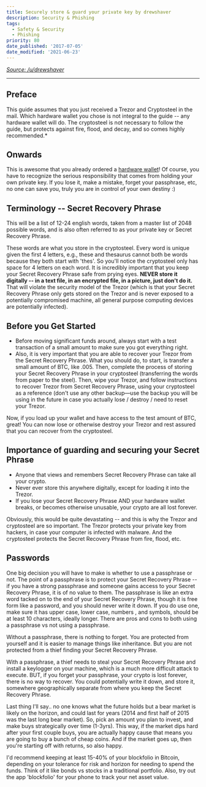 ```yaml
---
title: Securely store & guard your private key by drewshaver
description: Security & Phishing
tags:
  - Safety & Security
  - Phishing
priority: 80
date_published: '2017-07-05'
date_modified: '2021-06-23'
---
```


_[Source: /u/drewshaver](https://www.reddit.com/r/CryptoCurrency/comments/6vo0tw/a_guide_for_newbies_on_how_to_properly_and/)_

---

## Preface

This guide assumes that you just received a Trezor and Cryptosteel in the mail. Which hardware wallet you chose is not integral to the guide -- any hardware wallet will do. The cryptosteel is not necessary to follow the guide, but protects against fire, flood, and decay, and so comes highly recommended.\*

## Onwards

This is awesome that you already ordered a [hardware wallet](/staying-safe/hardware-wallet-recommendations)! Of course, you have to recognize the serious responsibility that comes from holding your own private key. If you lose it, make a mistake, forget your passphrase, etc, no one can save you, truly you are in control of your own destiny :)

## Terminology -- Secret Recovery Phrase

This will be a list of 12-24 english words, taken from a master list of 2048 possible words, and is also often referred to as your private key or Secret Recovery Phrase.

These words are what you store in the cryptosteel. Every word is unique given the first 4 letters, e.g., these and thesaurus cannot both be words because they both start with 'thes'. So you'll notice the cryptosteel only has space for 4 letters on each word. It is incredibly important that you keep your Secret Recovery Phrase safe from prying eyes. **NEVER store it digitally -- in a text file, in an encrypted file, in a picture, just don't do it.** That will violate the security model of the Trezor (which is that your Secret Recovery Phrase only gets stored on the Trezor and is never exposed to a potentially compromised machine, all general purpose computing devices are potentially infected).

## Before you Get Started

- Before moving significant funds around, always start with a test transaction of a small amount to make sure you got everything right.
- Also, it is very important that you are able to recover your Trezor from the Secret Recovery Phrase. What you should do, to start, is transfer a small amount of BTC, like .005. Then, complete the process of storing your Secret Recovery Phrase in your cryptosteel (transferring the words from paper to the steel). Then, wipe your Trezor, and follow instructions to recover Trezor from Secret Recovery Phrase, using your cryptosteel as a reference (don't use any other backup—use the backup you will be using in the future in case you actually lose / destroy / need to reset your Trezor.

Now, if you load up your wallet and have access to the test amount of BTC, great! You can now lose or otherwise destroy your Trezor and rest assured that you can recover from the cryptosteel.

## Importance of guarding and securing your Secret Phrase

- Anyone that views and remembers Secret Recovery Phrase can take all your crypto.
- Never ever store this anywhere digitally, except for loading it into the Trezor.
- If you lose your Secret Recovery Phrase AND your hardware wallet breaks, or becomes otherwise unusable, your crypto are all lost forever.

Obviously, this would be quite devastating -- and this is why the Trezor and cryptosteel are so important. The Trezor protects your private key from hackers, in case your computer is infected with malware. And the cryptosteel protects the Secret Recovery Phrase from fire, flood, etc.

## Passwords

One big decision you will have to make is whether to use a passphrase or not. The point of a passphrase is to protect your Secret Recovery Phrase -- if you have a strong passphrase and someone gains access to your Secret Recovery Phrase, it is of no value to them. The passphrase is like an extra word tacked on to the end of your Secret Recovery Phrase, though it is free form like a password, and you should never write it down. If you do use one, make sure it has upper case, lower case, numbers , and symbols, should be at least 10 characters, ideally longer. There are pros and cons to both using a passphrase vs not using a passphrase.

Without a passphrase, there is nothing to forget. You are protected from yourself and it is easier to manage things like inheritance. But you are not protected from a thief finding your Secret Recovery Phrase.

With a passphrase, a thief needs to steal your Secret Recovery Phrase and install a keylogger on your machine, which is a much more difficult attack to execute. BUT, if you forget your passphrase, your crypto is lost forever, there is no way to recover. You could potentially write it down, and store it, somewhere geographically separate from where you keep the Secret Recovery Phrase.

Last thing I'll say.. no one knows what the future holds but a bear market is likely on the horizon, and could last for years (2014 and first half of 2015 was the last long bear market). So, pick an amount you plan to invest, and make buys strategically over time (1-3yrs). This way, if the market dips hard after your first couple buys, you are actually happy cause that means you are going to buy a bunch of cheap coins. And if the market goes up, then you're starting off with returns, so also happy.

I'd recommend keeping at least 15-40% of your blockfolio in Bitcoin, depending on your tolerance for risk and horizon for needing to spend the funds. Think of it like bonds vs stocks in a traditional portfolio. Also, try out the app 'blockfolio' for your phone to track your net asset value.
